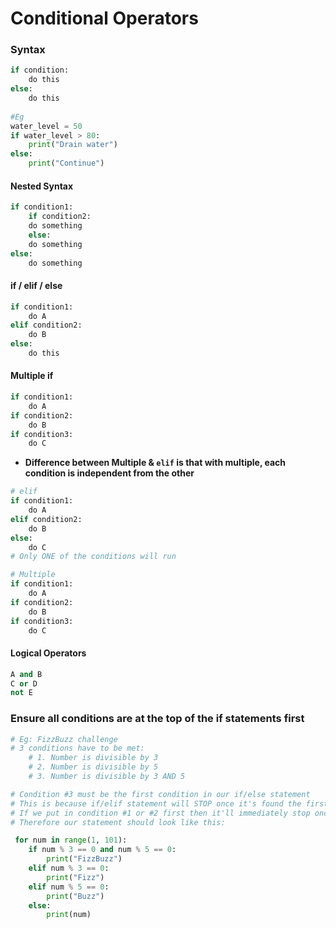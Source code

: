 # Conditional Operators

### Syntax

```python
if condition:
    do this
else:
    do this
    
#Eg
water_level = 50
if water_level > 80:
    print("Drain water")
else:
    print("Continue")
```

#### Nested Syntax

```python
if condition1:
    if condition2:
    do something
    else:
    do something
else:
    do something
```

#### if / elif / else

```python
if condition1:
    do A
elif condition2:
    do B
else:
    do this
```

#### Multiple if

```python
if condition1:
    do A
if condition2:
    do B
if condition3:
    do C
```

* **Difference between Multiple & `elif` is that with multiple, each condition is independent from the other**

```python
# elif
if condition1: 
    do A 
elif condition2:
    do B
else:
    do C
# Only ONE of the conditions will run

# Multiple
if condition1:
    do A
if condition2:
    do B
if condition3:
    do C
```

#### Logical Operators

```python
A and B
C or D
not E
```

### Ensure all conditions are at the top of the if statements first

```python
# Eg: FizzBuzz challenge
# 3 conditions have to be met:
    # 1. Number is divisible by 3
    # 2. Number is divisible by 5
    # 3. Number is divisible by 3 AND 5

# Condition #3 must be the first condition in our if/else statement 
# This is because if/elif statement will STOP once it's found the first statement that returns true
# If we put in condition #1 or #2 first then it'll immediately stop once it's found the first number that meets the criteria and skips the rest of the elif statements
# Therefore our statement should look like this:

 for num in range(1, 101):
    if num % 3 == 0 and num % 5 == 0:
        print("FizzBuzz")
    elif num % 3 == 0:
        print("Fizz")
    elif num % 5 == 0:
        print("Buzz")
    else:
        print(num)
 
```


